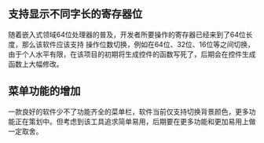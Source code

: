 

支持显示不同字长的寄存器位
----

随着嵌入式领域64位处理器的普及，开发者所要操作的寄存器已经来到了64位长度，那么该软件应该支持 操作位数切换，例如在64位、32位、16位等之间切换，由于个人水平有限，在该项目的初期将生成控件的函数写死了，后期会在控件生成函数上大幅修改。

菜单功能的增加
----

一款良好的软件少不了功能齐全的菜单栏，软件当前仅支持切换背景颜色，更多功能正在策划中。但考虑到该工具追求简单易用，后期要在更多功能和更加易用上做一定取舍。

